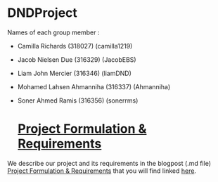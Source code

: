 # DNDProject

Names of each group member :
- Camilla Richards (318027) (camilla1219)
- Jacob Nielsen Due (316329) (JacobEBS)
- Liam John Mercier (316346) (liamDND)
- Mohamed Lahsen Ahmanniha (316337) (Ahmanniha)
- Soner Ahmed Ramis (316356) (sonerrms)

  # [Project Formulation & Requirements](https://github.com/camilla1219/DNDProject/blob/main/Project%20Formulation%20%26%20Requirements.md)

We describe our project and its requirements in the blogpost (.md file) [Project Formulation & Requirements](https://github.com/camilla1219/DNDProject/blob/main/Project%20Formulation%20%26%20Requirements.md) that you will find linked [here](https://github.com/camilla1219/DNDProject/blob/main/Project%20Formulation%20%26%20Requirements.md).
